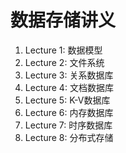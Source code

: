 # 数据存储讲义

1. Lecture 1: 数据模型
2. Lecture 2: 文件系统
3. Lecture 3: 关系数据库
4. Lecture 4: 文档数据库
5. Lecture 5: K-V数据库
6. Lecture 6: 内存数据库
7. Lecture 7: 时序数据库
8. Lecture 8: 分布式存储
